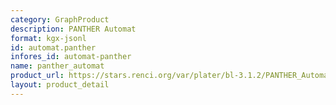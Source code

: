 ```yaml
---
category: GraphProduct
description: PANTHER Automat
format: kgx-jsonl
id: automat.panther
infores_id: automat-panther
name: panther_automat
product_url: https://stars.renci.org/var/plater/bl-3.1.2/PANTHER_Automat/latest/kgx_files
layout: product_detail
---
```

